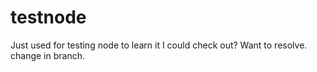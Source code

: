 # testnode
Just used for testing node to learn it
I could check out?
Want to resolve.
change in branch.